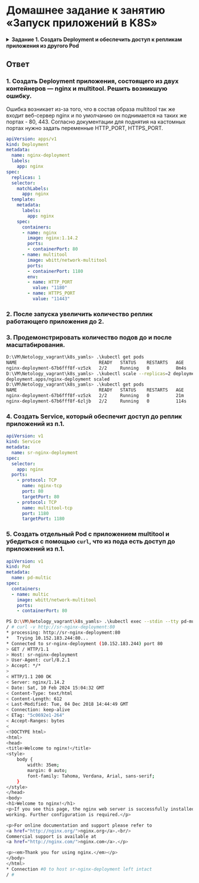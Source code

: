 # Домашнее задание к занятию «Запуск приложений в K8S»

<details>
  <summary><b>Задание 1. Создать Deployment и обеспечить доступ к репликам приложения из другого Pod</b></summary>

1. Создать Deployment приложения, состоящего из двух контейнеров — nginx и multitool. Решить возникшую ошибку.
2. После запуска увеличить количество реплик работающего приложения до 2.
3. Продемонстрировать количество подов до и после масштабирования.
4. Создать Service, который обеспечит доступ до реплик приложений из п.1.
5. Создать отдельный Pod с приложением multitool и убедиться с помощью `curl`, что из пода есть доступ до приложений из п.1.

</details>

## Ответ

### 1. Создать Deployment приложения, состоящего из двух контейнеров — nginx и multitool. Решить возникшую ошибку.

Ошибка возникает из-за того, что в состав образа multitool так же входит веб-сервер nginx и по умолчанию он поднимается на таких же портах - 80, 443. Согласно документации для поднятия на кастомных портах нужно задать переменные HTTP_PORT, HTTPS_PORT.

```yaml
apiVersion: apps/v1
kind: Deployment
metadata:
  name: nginx-deployment
  labels:
    app: nginx
spec:
  replicas: 1
  selector:
    matchLabels:
      app: nginx
  template:
    metadata:
      labels:
        app: nginx
    spec:
      containers:
      - name: nginx
        image: nginx:1.14.2
        ports:
        - containerPort: 80
      - name: multitool
        image: wbitt/network-multitool
        ports:
        - containerPort: 1180
        env:
        - name: HTTP_PORT
          value: "1180"
        - name: HTTPS_PORT
          value: "11443"
```

### 2. После запуска увеличить количество реплик работающего приложения до 2.

### 3. Продемонстрировать количество подов до и после масштабирования.

```bash
D:\VM\Netology_vagrant\k8s_yamls> .\kubectl get pods
NAME                               READY   STATUS    RESTARTS   AGE
nginx-deployment-67b6fff8f-vz5zk   2/2     Running   0          8m4s
D:\VM\Netology_vagrant\k8s_yamls> .\kubectl scale --replicas=2 deployment nginx-deployment
deployment.apps/nginx-deployment scaled
D:\VM\Netology_vagrant\k8s_yamls> .\kubectl get pods
NAME                               READY   STATUS    RESTARTS   AGE 
nginx-deployment-67b6fff8f-vz5zk   2/2     Running   0          21m 
nginx-deployment-67b6fff8f-6zljb   2/2     Running   0          114s
```

### 4. Создать Service, который обеспечит доступ до реплик приложений из п.1.

```yaml
apiVersion: v1
kind: Service
metadata:
  name: sr-nginx-deployment
spec:
  selector:
    app: nginx
  ports:
    - protocol: TCP
      name: nginx-tcp
      port: 80
      targetPort: 80
    - protocol: TCP
      name: multitool-tcp
      port: 1180
      targetPort: 1180
```

### 5. Создать отдельный Pod с приложением multitool и убедиться с помощью `curl`, что из пода есть доступ до приложений из п.1.

```yaml
apiVersion: v1
kind: Pod
metadata:
  name: pd-multic
spec:
  containers:
  - name: multic
    image: wbitt/network-multitool
    ports:
    - containerPort: 80
```

```bash
PS D:\VM\Netology_vagrant\k8s_yamls> .\kubectl exec --stdin --tty pd-multic -- /bin/sh
/ # curl -v http://sr-nginx-deployment:80
* processing: http://sr-nginx-deployment:80
*   Trying 10.152.183.244:80...
* Connected to sr-nginx-deployment (10.152.183.244) port 80
> GET / HTTP/1.1
> Host: sr-nginx-deployment
> User-Agent: curl/8.2.1
> Accept: */*
>
< HTTP/1.1 200 OK
< Server: nginx/1.14.2
< Date: Sat, 10 Feb 2024 15:04:32 GMT
< Content-Type: text/html
< Content-Length: 612
< Last-Modified: Tue, 04 Dec 2018 14:44:49 GMT
< Connection: keep-alive
< ETag: "5c0692e1-264"
< Accept-Ranges: bytes
<
<!DOCTYPE html>
<html>
<head>
<title>Welcome to nginx!</title>
<style>
    body {
        width: 35em;
        margin: 0 auto;
        font-family: Tahoma, Verdana, Arial, sans-serif;
    }
</style>
</head>
<body>
<h1>Welcome to nginx!</h1>
<p>If you see this page, the nginx web server is successfully installed and
working. Further configuration is required.</p>

<p>For online documentation and support please refer to
<a href="http://nginx.org/">nginx.org</a>.<br/>
Commercial support is available at
<a href="http://nginx.com/">nginx.com</a>.</p>

<p><em>Thank you for using nginx.</em></p>
</body>
</html>
* Connection #0 to host sr-nginx-deployment left intact
/ # 
```